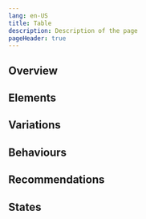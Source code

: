 ```yaml
---
lang: en-US
title: Table
description: Description of the page
pageHeader: true
---
```


## Overview

## Elements

## Variations

## Behaviours

## Recommendations

## States